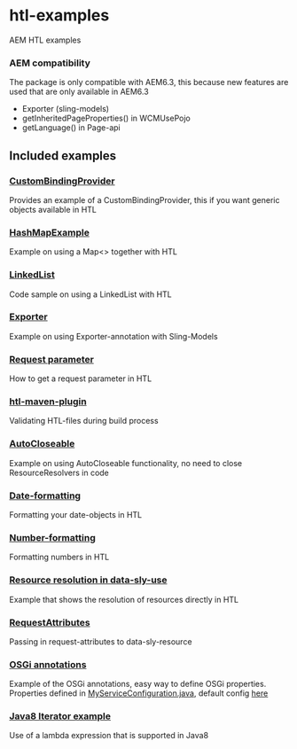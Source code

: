 # htl-examples
AEM HTL examples

### AEM compatibility
The package is only compatible with AEM6.3, this because new features are used that are only available in AEM6.3
- Exporter (sling-models)
- getInheritedPageProperties() in WCMUsePojo
- getLanguage() in Page-api


## Included examples

### [CustomBindingProvider](/core/src/main/java/com/adobe/examples/htl/core/bindings/CustomBindingProvider.java)
Provides an example of a CustomBindingProvider, this if you want generic objects available in HTL

### [HashMapExample](/core/src/main/java/com/adobe/examples/htl/core/hashmap/HashMapExample.java)
Example on using a Map<> together with HTL

### [LinkedList](/core/src/main/java/com/adobe/examples/htl/core/linkedlist/MiniNav.java)
Code sample on using a LinkedList with HTL

### [Exporter](/core/src/main/java/com/adobe/examples/htl/core/models/PageExporterImpl.java)
Example on using Exporter-annotation with Sling-Models

### [Request parameter](/ui.apps/src/main/content/jcr_root/apps/aemhtlexamples/samplecode/request-parameter.html)
How to get a request parameter in HTL

### [htl-maven-plugin](/ui.apps/pom.xml)
Validating HTL-files during build process

### [AutoCloseable](/core/src/main/java/com/adobe/examples/htl/core/service/AutoCloseableService.java)
Example on using AutoCloseable functionality, no need to close ResourceResolvers in code

### [Date-formatting](/ui.apps/src/main/content/jcr_root/apps/aemhtlexamples/components/aem6.3/formatting/formatting.html)
Formatting your date-objects in HTL

### [Number-formatting](/ui.apps/src/main/content/jcr_root/apps/aemhtlexamples/components/aem6.3/formatting/formatting.html)
Formatting numbers in HTL

### [Resource resolution in data-sly-use](/ui.apps/src/main/content/jcr_root/apps/aemhtlexamples/components/aem6.3/button/button.html)
Example that shows the resolution of resources directly in HTL

### [RequestAttributes](/ui.apps/src/main/content/jcr_root/apps/aemhtlexamples/components/aem6.3/product/product.html)
Passing in request-attributes to data-sly-resource

### [OSGi annotations](/core/src/main/java/com/adobe/examples/htl/core/service/impl/MySimpleServiceImpl.java)
Example of the OSGi annotations, easy way to define OSGi properties.
Properties defined in [MyServiceConfiguration.java](/core/src/main/java/com/adobe/examples/htl/core/service/impl/MyServiceConfiguration.java), default config [here](/ui.apps/src/main/content/jcr_root/apps/aemhtlexamples/config/com.adobe.examples.htl.core.service.impl.MySimpleServiceImpl.xml)


### [Java8 Iterator example](/core/src/main/java/com/adobe/examples/htl/core/java8iterator/Java8Iterator.java)
Use of a lambda expression that is supported in Java8